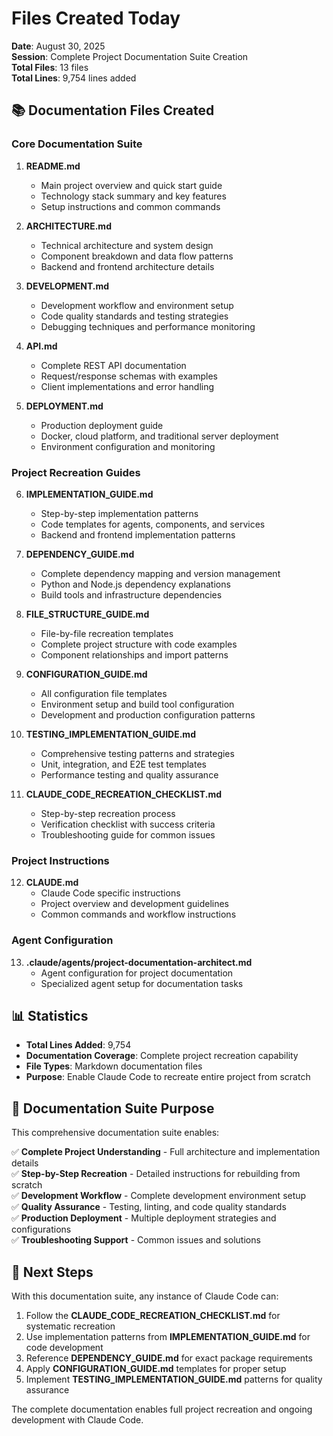 # Files Created Today

**Date**: August 30, 2025  
**Session**: Complete Project Documentation Suite Creation  
**Total Files**: 13 files  
**Total Lines**: 9,754 lines added  

## 📚 Documentation Files Created

### Core Documentation Suite

1. **README.md**
   - Main project overview and quick start guide
   - Technology stack summary and key features
   - Setup instructions and common commands

2. **ARCHITECTURE.md**
   - Technical architecture and system design
   - Component breakdown and data flow patterns
   - Backend and frontend architecture details

3. **DEVELOPMENT.md**
   - Development workflow and environment setup
   - Code quality standards and testing strategies
   - Debugging techniques and performance monitoring

4. **API.md**
   - Complete REST API documentation
   - Request/response schemas with examples
   - Client implementations and error handling

5. **DEPLOYMENT.md**
   - Production deployment guide
   - Docker, cloud platform, and traditional server deployment
   - Environment configuration and monitoring

### Project Recreation Guides

6. **IMPLEMENTATION_GUIDE.md**
   - Step-by-step implementation patterns
   - Code templates for agents, components, and services
   - Backend and frontend implementation patterns

7. **DEPENDENCY_GUIDE.md**
   - Complete dependency mapping and version management
   - Python and Node.js dependency explanations
   - Build tools and infrastructure dependencies

8. **FILE_STRUCTURE_GUIDE.md**
   - File-by-file recreation templates
   - Complete project structure with code examples
   - Component relationships and import patterns

9. **CONFIGURATION_GUIDE.md**
   - All configuration file templates
   - Environment setup and build tool configuration
   - Development and production configuration patterns

10. **TESTING_IMPLEMENTATION_GUIDE.md**
    - Comprehensive testing patterns and strategies
    - Unit, integration, and E2E test templates
    - Performance testing and quality assurance

11. **CLAUDE_CODE_RECREATION_CHECKLIST.md**
    - Step-by-step recreation process
    - Verification checklist with success criteria
    - Troubleshooting guide for common issues

### Project Instructions

12. **CLAUDE.md**
    - Claude Code specific instructions
    - Project overview and development guidelines
    - Common commands and workflow instructions

### Agent Configuration

13. **.claude/agents/project-documentation-architect.md**
    - Agent configuration for project documentation
    - Specialized agent setup for documentation tasks

## 📊 Statistics

- **Total Lines Added**: 9,754
- **Documentation Coverage**: Complete project recreation capability
- **File Types**: Markdown documentation files
- **Purpose**: Enable Claude Code to recreate entire project from scratch

## 🎯 Documentation Suite Purpose

This comprehensive documentation suite enables:

✅ **Complete Project Understanding** - Full architecture and implementation details  
✅ **Step-by-Step Recreation** - Detailed instructions for rebuilding from scratch  
✅ **Development Workflow** - Complete development environment setup  
✅ **Quality Assurance** - Testing, linting, and code quality standards  
✅ **Production Deployment** - Multiple deployment strategies and configurations  
✅ **Troubleshooting Support** - Common issues and solutions  

## 🚀 Next Steps

With this documentation suite, any instance of Claude Code can:

1. Follow the **CLAUDE_CODE_RECREATION_CHECKLIST.md** for systematic recreation
2. Use implementation patterns from **IMPLEMENTATION_GUIDE.md** for code development
3. Reference **DEPENDENCY_GUIDE.md** for exact package requirements
4. Apply **CONFIGURATION_GUIDE.md** templates for proper setup
5. Implement **TESTING_IMPLEMENTATION_GUIDE.md** patterns for quality assurance

The complete documentation enables full project recreation and ongoing development with Claude Code.